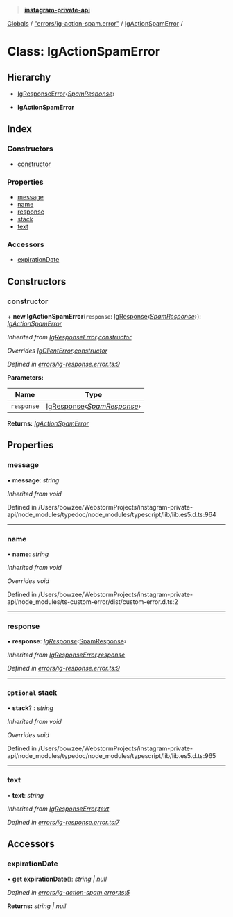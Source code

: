> **[instagram-private-api](../README.md)**

[Globals](../README.md) / ["errors/ig-action-spam.error"](../modules/_errors_ig_action_spam_error_.md) / [IgActionSpamError](_errors_ig_action_spam_error_.igactionspamerror.md) /

# Class: IgActionSpamError

## Hierarchy

  * [IgResponseError](_errors_ig_response_error_.igresponseerror.md)‹*[SpamResponse](../interfaces/_responses_spam_response_.spamresponse.md)*›

  * **IgActionSpamError**

## Index

### Constructors

* [constructor](_errors_ig_action_spam_error_.igactionspamerror.md#constructor)

### Properties

* [message](_errors_ig_action_spam_error_.igactionspamerror.md#message)
* [name](_errors_ig_action_spam_error_.igactionspamerror.md#name)
* [response](_errors_ig_action_spam_error_.igactionspamerror.md#response)
* [stack](_errors_ig_action_spam_error_.igactionspamerror.md#optional-stack)
* [text](_errors_ig_action_spam_error_.igactionspamerror.md#text)

### Accessors

* [expirationDate](_errors_ig_action_spam_error_.igactionspamerror.md#expirationdate)

## Constructors

###  constructor

\+ **new IgActionSpamError**(`response`: [IgResponse](../modules/_types_common_types_.md#igresponse)‹*[SpamResponse](../interfaces/_responses_spam_response_.spamresponse.md)*›): *[IgActionSpamError](_errors_ig_action_spam_error_.igactionspamerror.md)*

*Inherited from [IgResponseError](_errors_ig_response_error_.igresponseerror.md).[constructor](_errors_ig_response_error_.igresponseerror.md#constructor)*

*Overrides [IgClientError](_errors_ig_client_error_.igclienterror.md).[constructor](_errors_ig_client_error_.igclienterror.md#constructor)*

*Defined in [errors/ig-response.error.ts:9](https://github.com/dilame/instagram-private-api/blob/01eb399/src/errors/ig-response.error.ts#L9)*

**Parameters:**

Name | Type |
------ | ------ |
`response` | [IgResponse](../modules/_types_common_types_.md#igresponse)‹*[SpamResponse](../interfaces/_responses_spam_response_.spamresponse.md)*› |

**Returns:** *[IgActionSpamError](_errors_ig_action_spam_error_.igactionspamerror.md)*

## Properties

###  message

• **message**: *string*

*Inherited from void*

Defined in /Users/bowzee/WebstormProjects/instagram-private-api/node_modules/typedoc/node_modules/typescript/lib/lib.es5.d.ts:964

___

###  name

• **name**: *string*

*Inherited from void*

*Overrides void*

Defined in /Users/bowzee/WebstormProjects/instagram-private-api/node_modules/ts-custom-error/dist/custom-error.d.ts:2

___

###  response

• **response**: *[IgResponse](../modules/_types_common_types_.md#igresponse)‹*[SpamResponse](../interfaces/_responses_spam_response_.spamresponse.md)*›*

*Inherited from [IgResponseError](_errors_ig_response_error_.igresponseerror.md).[response](_errors_ig_response_error_.igresponseerror.md#response)*

*Defined in [errors/ig-response.error.ts:9](https://github.com/dilame/instagram-private-api/blob/01eb399/src/errors/ig-response.error.ts#L9)*

___

### `Optional` stack

• **stack**? : *string*

*Inherited from void*

*Overrides void*

Defined in /Users/bowzee/WebstormProjects/instagram-private-api/node_modules/typedoc/node_modules/typescript/lib/lib.es5.d.ts:965

___

###  text

• **text**: *string*

*Inherited from [IgResponseError](_errors_ig_response_error_.igresponseerror.md).[text](_errors_ig_response_error_.igresponseerror.md#text)*

*Defined in [errors/ig-response.error.ts:7](https://github.com/dilame/instagram-private-api/blob/01eb399/src/errors/ig-response.error.ts#L7)*

## Accessors

###  expirationDate

• **get expirationDate**(): *string | null*

*Defined in [errors/ig-action-spam.error.ts:5](https://github.com/dilame/instagram-private-api/blob/01eb399/src/errors/ig-action-spam.error.ts#L5)*

**Returns:** *string | null*